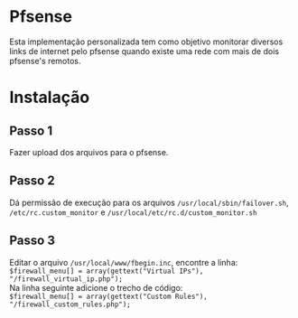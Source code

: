 Pfsense
=======

Esta implementação personalizada tem como objetivo monitorar diversos links de internet pelo pfsense 
quando existe uma rede com mais de dois pfsense's remotos.

Instalação
=======

Passo 1
-------
Fazer upload dos arquivos para o pfsense.

Passo 2
-------
Dá permissão de execução para os arquivos ```/usr/local/sbin/failover.sh```, ```/etc/rc.custom_monitor``` e ```/usr/local/etc/rc.d/custom_monitor.sh```

Passo 3
-------
Editar o arquivo ```/usr/local/www/fbegin.inc```, encontre a linha: <br>
```$firewall_menu[] = array(gettext("Virtual IPs"), "/firewall_virtual_ip.php");``` <br>
Na linha seguinte adicione o trecho de código: <br>
```$firewall_menu[] = array(gettext("Custom Rules"), "/firewall_custom_rules.php");```


